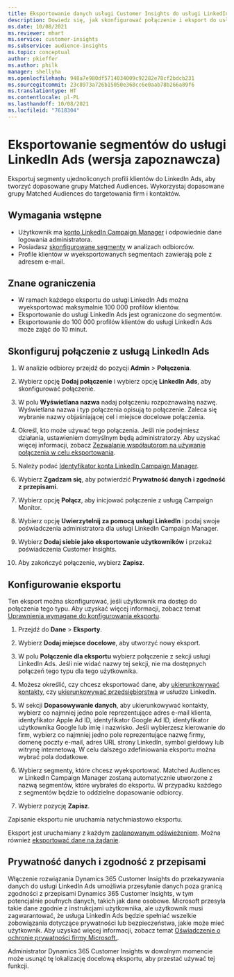 ```yaml
---
title: Eksportowanie danych usługi Customer Insights do usługi LinkedIn Ads
description: Dowiedz się, jak skonfigurować połączenie i eksport do usługi LinkedIn Ads.
ms.date: 10/08/2021
ms.reviewer: mhart
ms.service: customer-insights
ms.subservice: audience-insights
ms.topic: conceptual
author: pkieffer
ms.author: philk
manager: shellyha
ms.openlocfilehash: 948a7e980df5714034009c92282e78cf2bdcb231
ms.sourcegitcommit: 23c8973a726b15050e368cc6e0aab78b266a89f6
ms.translationtype: HT
ms.contentlocale: pl-PL
ms.lasthandoff: 10/08/2021
ms.locfileid: "7618304"
---
```

# <a name="export-segments-to-linkedin-ads-preview"></a>Eksportowanie segmentów do usługi LinkedIn Ads (wersja zapoznawcza)

Eksportuj segmenty ujednoliconych profili klientów do LinkedIn Ads, aby tworzyć dopasowane grupy Matched Audiences. Wykorzystaj dopasowane grupy Matched Audiences do targetowania firm i kontaktów.

## <a name="prerequisites"></a>Wymagania wstępne

-   Użytkownik ma [konto LinkedIn Campaign Manager](https://business.linkedin.com/marketing-solutions/ads) i odpowiednie dane logowania administratora.
-   Posiadasz [skonfigurowane segmenty](segments.md) w analizach odbiorców.
-   Profile klientów w wyeksportowanych segmentach zawierają pole z adresem e-mail.

## <a name="known-limitations"></a>Znane ograniczenia

- W ramach każdego eksportu do usługi LinkedIn Ads można wyeksportować maksymalnie 100 000 profilów klientów.
- Eksportowanie do usługi LinkedIn Ads jest ograniczone do segmentów.
- Eksportowanie do 100 000 profilów klientów do usługi LinkedIn Ads może zająć do 10 minut. 

## <a name="set-up-the-connection-to-linkedin-ads"></a>Skonfiguruj połączenie z usługą LinkedIn Ads

1. W analizie odbiorcy przejdź do pozycji **Admin** > **Połączenia**.

1. Wybierz opcję **Dodaj połączenie** i wybierz opcję **LinkedIn Ads**, aby skonfigurować połączenie.

1. W polu **Wyświetlana nazwa** nadaj połączeniu rozpoznawalną nazwę. Wyświetlana nazwa i typ połączenia opisują to połączenie. Zaleca się wybranie nazwy objaśniającej cel i miejsce docelowe połączenia.

1. Określ, kto może używać tego połączenia. Jeśli nie podejmiesz działania, ustawieniem domyślnym będą administratorzy. Aby uzyskać więcej informacji, zobacz [Zezwalanie współautorom na używanie połączenia w celu eksportowania](connections.md#allow-contributors-to-use-a-connection-for-exports).

1. Należy podać [Identyfikator konta LinkedIn Campaign Manager](https://www.linkedin.com/help/lms/answer/a424270).

1. Wybierz **Zgadzam się**, aby potwierdzić **Prywatność danych i zgodność z przepisami**.

1. Wybierz opcję **Połącz**, aby inicjować połączenie z usługą Campaign Monitor.

1. Wybierz opcję **Uwierzytelnij za pomocą usługi LinkedIn** i podaj swoje poświadczenia administratora dla usługi LinkedIn Campaign Manager.

1. Wybierz **Dodaj siebie jako eksportowanie użytkowników** i przekaż poświadczenia Customer Insights.

1. Aby zakończyć połączenie, wybierz **Zapisz**.

## <a name="configure-an-export"></a>Konfigurowanie eksportu

Ten eksport można skonfigurować, jeśli użytkownik ma dostęp do połączenia tego typu. Aby uzyskać więcej informacji, zobacz temat [Uprawnienia wymagane do konfigurowania eksportu](export-destinations.md#set-up-a-new-export).

1. Przejdź do **Dane** > **Eksporty**.

1. Wybierz **Dodaj miejsce docelowe**, aby utworzyć nowy eksport.

1. W polu **Połączenie dla eksportu** wybierz połączenie z sekcji usługi LinkedIn Ads. Jeśli nie widać nazwy tej sekcji, nie ma dostępnych połączeń tego typu dla tego użytkownika.

1. Możesz określić, czy chcesz eksportować dane, aby [ukierunkowywać kontakty](https://business.linkedin.com/marketing-solutions/ad-targeting/contact-targeting), czy [ukierunkowywać przedsiębiorstwa](https://business.linkedin.com/marketing-solutions/ad-targeting/account-targeting) w usłudze LinkedIn. 

1. W sekcji **Dopasowywanie danych**, aby ukierunkowywać kontakty, wybierz co najmniej jedno pole reprezentujące adres e-mail klienta, identyfikator Apple Ad ID, identyfikator Google Ad ID, identyfikator użytkownika Google lub imię i nazwisko. Jeśli wybierzesz kierowanie do firm, wybierz co najmniej jedno pole reprezentujące nazwę firmy, domenę poczty e-mail, adres URL strony LinkedIn, symbol giełdowy lub witrynę internetową. W celu dalszego zdefiniowania eksportu można wybrać pola dodatkowe. 

1. Wybierz segmenty, które chcesz wyeksportować. Matched Audiences w LinkedIn Campaign Manager zostaną automatycznie utworzone z nazwą segmentów, które wybrałeś do eksportu. W przypadku każdego z segmentów będzie to oddzielne dopasowanie odbiorcy. 

1. Wybierz pozycję **Zapisz**.

Zapisanie eksportu nie uruchamia natychmiastowo eksportu.

Eksport jest uruchamiany z każdym [zaplanowanym odświeżeniem](system.md#schedule-tab). Można również [eksportować dane na żądanie](export-destinations.md#run-exports-on-demand). 


## <a name="data-privacy-and-compliance"></a>Prywatność danych i zgodność z przepisami

Włączenie rozwiązania Dynamics 365 Customer Insights do przekazywania danych do usługi LinkedIn Ads umożliwia przesyłanie danych poza granicą zgodności z przepisami Dynamics 365 Customer Insights, w tym potencjalnie poufnych danych, takich jak dane osobowe. Microsoft przesyła takie dane zgodnie z instrukcjami użytkownika, ale użytkownik musi zagwarantować, że usługa LinkedIn Ads będzie spełniać wszelkie zobowiązania dotyczące prywatności lub bezpieczeństwa, jakie może mieć użytkownik. Aby uzyskać więcej informacji, zobacz temat [Oświadczenie o ochronie prywatności firmy Microsoft.](https://go.microsoft.com/fwlink/?linkid=396732).

Administrator Dynamics 365 Customer Insights w dowolnym momencie może usunąć tę lokalizację docelową eksportu, aby przestać używać tej funkcji.

